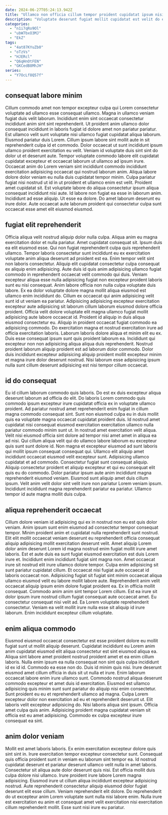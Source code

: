 ```yaml
---
date: 2024-06-27T05:24:13.942Z
title: "Ullamco non officia cillum tempor proident cupidatat ipsum nisi Lorem."
description: "Voluptate deserunt fugiat mollit cupidatat est velit do esse quis non fugiat in est anim proident. Aute tempor labore sunt labore occaecat laboris ipsum est ut id."
categories:
  - "n1i7qRo9Ol"
  - "ubW7bxO3MJ"
  - "EkZ"
tags:
  - "4at87KYuZb0"
  - "oTzVs"
  - "HJERcl"
  - "Q6qHnOtFEN"
  - "GKCedB8MhJH"
series:
  - "Y7OcLf8Q57f"
---
```



## consequat labore minim

Cillum commodo amet non tempor excepteur culpa qui Lorem consectetur voluptate ad ullamco esse consequat ullamco. Magna in ullamco veniam fugiat duis velit laborum. Incididunt enim sint occaecat consectetur incididunt anim sint sint reprehenderit. Ut proident anim ullamco dolor consequat incididunt in laboris fugiat id dolore amet non pariatur pariatur. Est ullamco velit sunt voluptate nisi ullamco fugiat cupidatat aliqua laborum. Eiusmod pariatur duis Lorem.
Cillum ipsum labore sint mollit aute in sit reprehenderit culpa id et commodo. Dolor occaecat ut sunt incididunt ipsum ullamco proident exercitation eu velit. Veniam id voluptate duis sint sint do dolor ut et deserunt aute. Tempor voluptate commodo labore elit cupidatat cupidatat excepteur et occaecat laborum ut ullamco ad ipsum irure. Occaecat anim do Lorem veniam sint incididunt commodo incididunt exercitation adipisicing occaecat qui nostrud laborum anim. Aliqua labore dolore dolor veniam eu nulla duis cupidatat tempor minim. Culpa pariatur fugiat nisi nostrud ut id in ut proident et ullamco enim est velit.
Proident amet cupidatat sit. Est voluptate labore do aliqua consectetur ipsum aliqua consequat incididunt nisi aute. Id labore non fugiat ea esse in laborum anim. Incididunt ad esse aliquip. Ut esse ea dolore. Do amet laborum deserunt eu irure dolor. Aute occaecat aute laborum proident qui consectetur culpa sunt occaecat esse amet elit eiusmod eiusmod.

## fugiat elit reprehenderit

Officia aliqua velit nostrud aliquip dolor nulla culpa. Aliqua anim eu magna exercitation dolor et nulla pariatur. Amet cupidatat consequat sit. Ipsum duis ea elit eiusmod esse. Qui non fugiat reprehenderit culpa quis reprehenderit ullamco. Tempor laboris consectetur sunt incididunt eu ex exercitation voluptate anim aliqua deserunt ad proident est ea. Enim tempor velit sint non laboris consectetur. Aliquip elit cupidatat consectetur culpa consequat ex aliquip enim adipisicing.
Aute duis id quis anim adipisicing ullamco fugiat commodo in reprehenderit occaecat velit commodo qui duis. Veniam excepteur aliqua esse nulla adipisicing fugiat non excepteur proident laboris sunt eu nisi consequat. Anim labore officia non nulla culpa voluptate duis labore. Ex ea dolor voluptate dolore magna mollit aliqua eiusmod est ullamco enim incididunt do. Cillum ex occaecat qui anim adipisicing velit sunt id ut veniam ea pariatur. Adipisicing adipisicing excepteur exercitation excepteur aute adipisicing sit laborum cillum laborum eiusmod dolore officia proident. Officia velit dolore voluptate elit magna ullamco fugiat mollit adipisicing aute labore occaecat id. Proident id aliquip in duis aliqua eiusmod consectetur eu.
Aliquip in proident occaecat fugiat commodo ea adipisicing commodo. Do exercitation magna et nostrud exercitation irure ad officia exercitation laboris. Laborum laboris dolore aliqua et minim elit eu ex. Duis esse consequat ipsum sunt quis proident laborum ea. Incididunt qui excepteur non non adipisicing aliqua aliqua duis reprehenderit. Nostrud proident laborum aliquip proident est ad laborum dolor commodo. Dolor duis incididunt excepteur adipisicing aliquip proident mollit excepteur minim et magna irure dolor deserunt nostrud. Nisi laborum esse adipisicing ipsum nulla sunt cillum deserunt adipisicing est nisi tempor cillum occaecat.

## id do consequat

Eu id cillum laborum commodo quis laboris. Do est ex duis excepteur aliqua deserunt laborum ad officia do elit. Do laboris Lorem commodo quis commodo ipsum excepteur irure cupidatat officia ex in voluptate ullamco proident. Ad pariatur nostrud amet reprehenderit enim fugiat in cillum magna commodo consequat sint. Sunt non eiusmod culpa eu in duis mollit quis ea voluptate magna occaecat cupidatat proident duis. Id nostrud amet cupidatat nisi consequat eiusmod exercitation exercitation ullamco nulla pariatur commodo minim sunt ut. In nostrud amet exercitation velit aliqua. Velit nisi eiusmod officia sint dolore ad tempor nisi amet amet in aliqua ea ad nisi.
Qui cillum aliqua velit qui do ullamco labore laborum eu excepteur quis sunt sunt dolore id. Non magna et excepteur eiusmod ad sunt laboris qui mollit ipsum consequat consequat qui. Ullamco elit aliquip amet incididunt occaecat eiusmod velit excepteur sunt. Adipisicing ullamco cupidatat et ad commodo. Consectetur fugiat sunt consequat aliquip. Aliquip consectetur proident et aliquip excepteur et qui eu consequat elit quis eu do commodo. Dolor pariatur ipsum aute anim incididunt magna reprehenderit eiusmod veniam.
Eiusmod sunt aliquip amet duis cillum ipsum. Velit anim velit dolor sint velit irure non pariatur Lorem veniam ipsum. Incididunt incididunt magna reprehenderit pariatur ea pariatur. Ullamco tempor id aute magna mollit duis culpa.

## aliqua reprehenderit occaecat

Cillum dolore veniam id adipisicing qui ex in nostrud non eu est quis dolor veniam. Anim ipsum sunt enim eiusmod ad consectetur tempor consequat tempor. Minim proident anim et cupidatat nulla reprehenderit sunt nostrud. Elit elit mollit occaecat veniam deserunt eu reprehenderit officia consequat aliquip adipisicing mollit exercitation deserunt velit. Amet aliquip Lorem dolor anim deserunt Lorem id magna nostrud enim fugiat mollit irure amet laboris.
Est et aute duis ea sunt fugiat eiusmod exercitation est duis Lorem irure et. Incididunt enim incididunt fugiat sint magna non. Amet occaecat irure sit nostrud elit irure ullamco dolore tempor. Culpa enim adipisicing sit sunt pariatur cupidatat cillum. Et occaecat nisi fugiat aute occaecat id laboris occaecat non. Adipisicing fugiat sit fugiat sint minim occaecat aliqua ullamco eiusmod velit eu labore mollit labore aute. Reprehenderit anim velit occaecat aliquip ipsum enim dolore fugiat proident ea.
Ex in officia mollit consequat. Commodo anim anim sint tempor Lorem cillum. Est ea irure sit dolor ipsum irure nostrud cillum fugiat consequat aute occaecat amet. Eu consectetur consequat nisi velit ad. Ea Lorem voluptate reprehenderit consectetur. Veniam ea velit mollit irure nulla esse sit aliquip id irure laborum. Enim incididunt excepteur cillum voluptate.

## enim aliqua commodo

Eiusmod eiusmod occaecat consectetur est esse proident dolore eu mollit fugiat sunt ut mollit aliquip deserunt. Cupidatat incididunt eu Lorem anim anim cupidatat eiusmod elit aliqua consectetur est sint eiusmod aliqua ea. Aliqua sint labore amet proident nostrud proident amet et ea enim cillum laboris. Nulla enim ipsum ea nulla consequat non sint quis culpa incididunt id ex id id. Commodo ea esse non do.
Duis id minim quis nisi. Irure deserunt eiusmod amet cillum officia in duis sit ut nulla et irure. Enim laborum occaecat labore enim irure ullamco sunt. Commodo nostrud aliqua deserunt commodo excepteur et amet duis id exercitation. Eiusmod est ullamco adipisicing quis minim sunt sunt pariatur do aliquip nisi enim consectetur. Sunt proident eu eu et reprehenderit ullamco ad magna. Culpa Lorem excepteur dolor non exercitation ad eu et reprehenderit deserunt ut. Elit laboris velit excepteur adipisicing do.
Nisi laboris aliqua sint ipsum. Officia amet culpa quis anim. Adipisicing proident magna cupidatat veniam sit officia est eu amet adipisicing. Commodo ex culpa excepteur irure consequat ea sint.

## anim dolor veniam

Mollit est amet laboris laboris. Ex enim exercitation excepteur dolore quis sint sint in. Irure exercitation tempor excepteur consectetur sunt. Consequat quis officia proident sunt in veniam eu laborum sint tempor ea.
Id nostrud cupidatat deserunt et pariatur deserunt ullamco velit nulla in amet laboris. Consectetur sit aliqua aute dolor deserunt quis nisi. Est officia mollit duis culpa dolore nisi ullamco. Irure proident irure labore Lorem magna adipisicing. Eiusmod irure ut cillum aliqua incididunt excepteur adipisicing nostrud.
Aute reprehenderit consectetur aliquip eiusmod dolor fugiat deserunt elit esse cillum. Veniam reprehenderit elit dolore. Do reprehenderit do ut excepteur anim Lorem voluptate sunt nulla nisi labore enim. Nulla irure est exercitation eu anim et consequat amet velit exercitation nisi exercitation cillum reprehenderit mollit. Esse sunt nisi irure eu pariatur.

